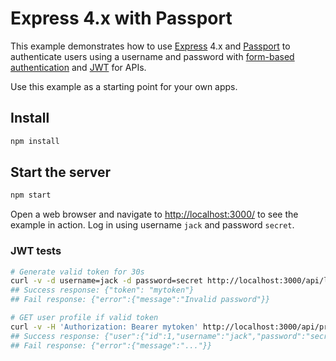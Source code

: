# Express 4.x with Passport

This example demonstrates how to use [Express](http://expressjs.com/) 4.x and [Passport](http://passportjs.org/) to authenticate users using a username and password with [form-based authentication](https://en.wikipedia.org/wiki/HTTP%2BHTML_form-based_authentication) and [JWT](https://jwt.io/) for APIs.

Use this example as a starting point for your own apps.

## Install

```bash
npm install
```

## Start the server

```bash
npm start
```

Open a web browser and navigate to [http://localhost:3000/](http://127.0.0.1:3000/) to see the example in action.  Log in using username `jack` and password `secret`.

### JWT tests

```bash
# Generate valid token for 30s
curl -v -d username=jack -d password=secret http://localhost:3000/api/login
## Success response: {"token": "mytoken"}
## Fail response: {"error":{"message":"Invalid password"}}
```

```bash
# GET user profile if valid token
curl -v -H 'Authorization: Bearer mytoken' http://localhost:3000/api/profile
## Success response: {"user":{"id":1,"username":"jack","password":"secret","displayName":"Jack","emails":[{"value":"jack@example.com"}]}}
## Fail response: {"error":{"message":"..."}}
